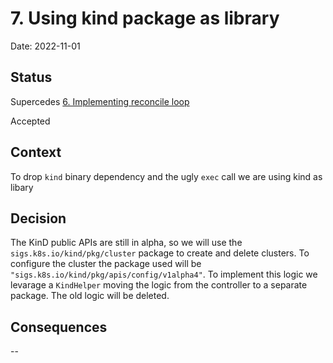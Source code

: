 # 7. Using kind package as library

Date: 2022-11-01

## Status

Supercedes [6. Implementing reconcile loop](0006-Implementing-Reconcile-Loop.md)

Accepted

## Context

To drop `kind` binary dependency and the ugly `exec` call we are using kind as libary

## Decision

The KinD public APIs are still in alpha, so we will use the `sigs.k8s.io/kind/pkg/cluster` package to create and delete clusters.
To configure the cluster the package used will be `"sigs.k8s.io/kind/pkg/apis/config/v1alpha4"`.
To implement this logic we levarage a `KindHelper` moving the logic from the controller to a separate package.
The old logic will be deleted.

## Consequences

--
